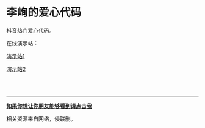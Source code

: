 # 李峋的爱心代码

抖音热门爱心代码。



在线演示站：

[演示站1](http://love.wjl.xuanran.cc/)

[演示站2](http://love2.wjl.xuanran.cc/)


<br>
<br>
<hr>

**[如果你想让你朋友能够看到请点击我](Friend.md)**


相关资源来自网络，侵联删。



